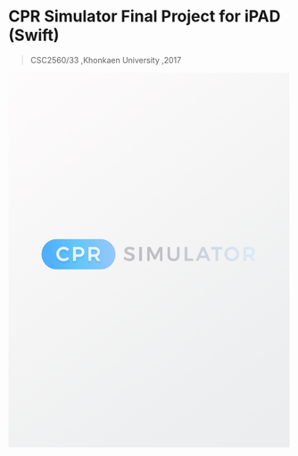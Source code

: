 # CPR Simulator Final Project for iPAD (Swift)

> CSC2560/33 ,Khonkaen University ,2017

![Alt text](https://github.com/chimdolin/CPR-Simulator-Final-Project/blob/master/images/Logo.png?raw=true "Optional title")


